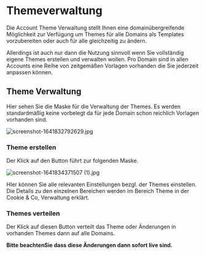 # Themeverwaltung

Die Account Theme Verwaltung stellt Ihnen eine domainübergreifende Möglichkeit zur Verfügung um Themes für alle Domains als Templates vorzubereiten oder auch für alle gleichzeitig zu ändern.

Allerdings ist auch nur dann die Nutzung sinnvoll wenn Sie vollständig eigene Themes erstellen und verwalten wollen. Pro Domain sind in allen Accounts eine Reihe von zeitgemäßen Vorlagen vorhanden die Sie jederzeit anpassen können.

## Theme Verwaltung

Hier sehen Sie die Maske für die Verwaltung der Themes. Es werden standardmäßig keine vorbelegt da für jede Domain schon reichlich Vorlagen vorhanden sind.

![screenshot-1641832792629.jpg](../../assets/screenshot-1641832792629.jpg)

### Theme erstellen

Der Klick auf den Button führt zur folgenden Maske.

![screenshot-1641834371507 (1).jpg](<../../assets/screenshot-1641834371507 (1).jpg>)

HIer können Sie alle relevanten Einstellungen bezgl. der Themes einstellen. Die Details zu den einzelnen Bereichen werden im Bereich Theme in der Cookie & Co, Verwaltung erklärt.

### Themes verteilen

Der Klick auf diesen Button verteilt das Theme oder Änderungen in vorhanden Themes dann auf alle Domains.

**Bitte beachtenSie dass diese Änderungen dann sofort live sind.**
